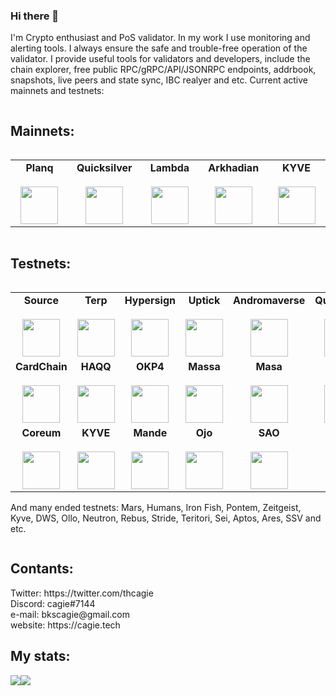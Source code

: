 ### Hi there 👋
I'm Crypto enthusiast and PoS validator.
In my work I use monitoring and alerting tools. I always ensure the safe and trouble-free operation of the validator.
I provide useful tools for validators and developers, include the chain explorer, free public RPC/gRPC/API/JSONRPC endpoints, addrbook, snapshots, live peers and state sync, IBC realyer and etc.
Current active mainnets and testnets:

<div align="center">
  <div style="display: flex; align-items: flex-start;">
  <h2>Mainnets:</h2>
  </div>
</div>

<table width="350px" align="center">
    <tbody>
        <tr valign="top">
            <td width="130px" align="center">
            <span><strong>Planq</strong></span><br><br />
            <a href="https://explorer.nodestake.top/planq/staking/plqvaloper190r5g0cntxf3tys833juvtawctc739g2ugtlgp" target="_blank" rel="noopener noreferrer">
            <img height="60px" src="https://user-images.githubusercontent.com/49861610/212309157-13df7cce-1354-4f0f-942b-04fc4c6ad391.png">
            </td>
            <td width="130px" align="center">
            <span><strong>Quicksilver</strong></span><br><br />
            <a href="https://quicksilver.explorers.guru/validator/quickvaloper14d92gdqcmg3kc4d4uwm2a9y6n9gzd8qkvgq2ec" target="_blank" rel="noopener noreferrer">
            <img height="60px" src="https://user-images.githubusercontent.com/49861610/212309014-fd474d81-e254-4cee-a5b2-8cc0c5b8ff75.png">
            </td>
            <td width="130px" align="center">
            <span><strong>Lambda</strong></span><br><br />
            <a href="https://explorer.nodestake.top/lambda/staking/lambvaloper1le32x6syw06m4utlzm2xzqdnegf8rc4lzk6xhp" target="_blank" rel="noopener noreferrer">
            <img height="60px" src="https://user-images.githubusercontent.com/49861610/212828408-15b49946-712f-4601-8be5-1ec5bec2105a.jpg">
            </td>    
            <td width="130px" align="center">
            <span><strong>Arkhadian</strong></span><br><br />
            <a href="https://explorer.sxlzptprjkt.xyz/arkhadian/staking/arkhvaloper1j5e7cune8gywf8en77gf06gn9u6rnvdz84gnpk" target="_blank" rel="noopener noreferrer">
            <img height="60px" src="https://user-images.githubusercontent.com/49861610/223363745-df95d2b6-7258-4b68-ad93-87adeb7df706.png">
            </td>  
                             <td width="130px" align="center">
            <span><strong>KYVE</strong></span><br><br />
            <a href="https://explorer.kyve.network/kyve/staking/kyvevaloper160rp4z97ng990qf7mt4kgw6h924lf6ztwssw6t" target="_blank" rel="noopener noreferrer">
            <img height="60px" src="https://user-images.githubusercontent.com/49861610/222395011-79ccfff6-ac8d-47e0-93f8-a27a601bbfc4.png"> </a>
           </td>  
        </tr>
    </tbody>
</table>
<div align="center">
  <div style="display: flex; align-items: flex-start;">
  <h2>Testnets:</h2>
  </div>
</div>

<table width="320px" align="center">
    <tbody>
        <tr valign="top">
            <td width="130px" align="center">
            <span><strong>Source</strong></span><br><br />
            <a href="https://explorer.stavr.tech/source/staking/sourcevaloper1382qzdn8p5yrup0t7uasfhcswe9scumfm6lung" target="_blank" rel="noopener noreferrer">
            <img height="60px" src="https://user-images.githubusercontent.com/49861610/212309740-13ecee84-a391-496b-b320-5847f29a85a1.png"> </a>
            </td>
            <td width="130px" align="center">
            <span><strong>Terp</strong></span><br><br />
            <a href="https://explorer.bccnodes.com/terp/staking/terpvaloper10kq6fdfvddlwf29pxpf4g6y8ds786283l8rrjj" target="_blank" rel="noopener noreferrer">
            <img height="60px" src="https://user-images.githubusercontent.com/49861610/212310019-8dca201c-11de-4af5-91a6-bf910a9c772b.png"> </a>
            </td>          
            <td width="130px" align="center">
            <span><strong>Hypersign</strong></span><br><br />
            <a href="https://explorer.hypersign.id/hypersign-testnet/staking/hidvaloper1luf6az4xlwtvnfywxtcczkt37hrrv08lsp8sem" target="_blank" rel="noopener noreferrer">
            <img height="60px" src="https://user-images.githubusercontent.com/49861610/212310248-134ef8db-6b80-4d6c-a2ab-73d9ecd09ef0.jpg"> </a>
            </td>          
            <td width="130px" align="center">
            <span><strong>Uptick</strong></span><br><br />
            <a href="https://exp.utsa.tech/uptick-test/staking/uptickvaloper14vcs4wkvml48uys4q0sdjmksj7mnd88j9f50z5" target="_blank" rel="noopener noreferrer">
            <img height="60px" src="https://user-images.githubusercontent.com/49861610/212310499-c7c2c55b-c35f-40bc-a524-78e750d40f05.png"> </a>
            </td>   
            <td width="130px" align="center">
            <span><strong>Andromaverse</strong></span><br><br />
            <a href="https://explorer.bccnodes.com/androma/staking/andrvaloper1jsnh3pqvtwyrdxqexeu4ntgepfsd4n35asm6tt" target="_blank" rel="noopener noreferrer">
            <img height="60px" src="https://user-images.githubusercontent.com/49861610/212310725-ee976077-eb26-490e-bd32-0d6e20791292.png"> </a>
            </td>
            <td width="130px" align="center">
            <span><strong>Quicksilver</strong></span><br><br />
            <a href="https://testnet.manticore.team/quicksilver/staking/quickvaloper1vecdat96pnfxfet0whp5wc9kfurrfhr3ennxtm" target="_blank" rel="noopener noreferrer">
            <img height="60px" src="https://user-images.githubusercontent.com/49861610/212309014-fd474d81-e254-4cee-a5b2-8cc0c5b8ff75.png">
            </td>
               <td width="130px" align="center">
            <span><strong>Realio</strong></span><br><br />
            <a href="https://explorer.ppnv.space/realio/staking/realiovaloper1d2h6umsdlyn97hk0n9pq87lj98gty48xzqsz5k" target="_blank" rel="noopener noreferrer">
            <img height="60px" src="https://user-images.githubusercontent.com/49861610/212311041-67091c84-b626-4670-896d-8d1b4b2e1e7d.jpg"> </a>
            </td>        
        </tr>  
      <tr valign="top">
             <td width="130px" align="center">
            <span><strong>CardChain</strong></span><br><br />
            <a href="https://explorer.kjnodes.com/cardchain-test/staking/ccvaloper1cqd0ka6td2tr7ulfd3ynggk0njspcp58ygpndd" target="_blank" rel="noopener noreferrer">
            <img height="60px" src="https://user-images.githubusercontent.com/49861610/212311207-9d060a5b-f2b7-4253-bfa3-ded8ecdb9b40.png"> </a>
            </td>     
            <td width="130px" align="center">
            <span><strong>HAQQ</strong></span><br><br />
            <a href="https://haqq.explorers.guru/validator/haqqvaloper1576jsw9nsvv93lezf8rapkzwk7ajsf7gphyfex" target="_blank" rel="noopener noreferrer">
            <img height="60px" src="https://user-images.githubusercontent.com/49861610/212312094-74b1456c-c5ac-49d3-b846-54a50314d69f.png"> </a>
            </td>   
            <td width="130px" align="center">
            <span><strong>OKP4</strong></span><br><br />
            <a href="https://okp4.explorers.guru/validator/okp4valoper1d26y0n0y84yj2r9gzeyudzd6v5c8z6m7mund8z" target="_blank" rel="noopener noreferrer">
            <img height="60px" src="https://user-images.githubusercontent.com/49861610/212312329-59af287a-0b13-4d09-9d8a-e0a2b1e62a0a.png"> </a>
           </td>   
            <td width="130px" align="center">
            <span><strong>Massa</strong></span><br><br />
            <img height="60px" src="https://user-images.githubusercontent.com/49861610/213166850-14c47935-571d-4cfd-bde1-c24063775b40.png"> </a>
           </td>      
             </td>   
            <td width="130px" align="center">
            <span><strong>Masa</strong></span><br><br />
            <img height="60px" src="https://user-images.githubusercontent.com/49861610/213168170-21c35ade-0ad3-4bc5-81a3-e5aaa6162ff9.jpg"> </a>
           </td> 
             <td width="130px" align="center">
            <span><strong>Nolus</strong></span><br><br />
            <a href="https://explorer-rila.nolus.io/nolus-rila/staking/nolusvaloper1ljgr04m9cy72wruvlq0jzpjpjkut2xcgn7uz85" target="_blank" rel="noopener noreferrer">
            <img height="60px" src="https://user-images.githubusercontent.com/49861610/222394045-f6811cd5-4ca8-4e32-8f5b-c72d506ed1ee.png"> </a>
           </td>   
                         <td width="130px" align="center">
            <span><strong>Andromeda</strong></span><br><br />
            <a href="https://testnet-ping.wildsage.io/andromeda/staking/andrvaloper1vc6d3t5hvvskml7mf0w3qdn7e259c8dfwzxaeg" target="_blank" rel="noopener noreferrer">
            <img height="60px" src="https://user-images.githubusercontent.com/49861610/222394588-8a9f1e83-7c9d-4a72-b93a-f0eea270c2de.png"> </a>
           </td>   
        </tr>
      <tr valign="top">
               <td width="130px" align="center">
            <span><strong>Coreum</strong></span><br><br />
            <a href="https://explorer.stavr.tech/coreum-testnet/staking/testcorevaloper1q9hsw0khm2ap0c8m08xf8qhkx6p3gx8w35g7ng" target="_blank" rel="noopener noreferrer">
            <img height="60px" src="https://user-images.githubusercontent.com/49861610/222394736-2483153f-e4d3-461c-a2cc-49a91454c0c8.png"> </a>
           </td>  
               <td width="130px" align="center">
            <span><strong>KYVE</strong></span><br><br />
            <a href="https://kyve.explorers.guru/validator/kyvevaloper160rp4z97ng990qf7mt4kgw6h924lf6ztwssw6t" target="_blank" rel="noopener noreferrer">
            <img height="60px" src="https://user-images.githubusercontent.com/49861610/222395011-79ccfff6-ac8d-47e0-93f8-a27a601bbfc4.png"> </a>
           </td>  
               <td width="130px" align="center">
            <span><strong>Mande</strong></span><br><br />
            <a href="https://explorer.stavr.tech/mande-chain/staking/mandevaloper1ddn3xt5ut4agrrarvmr2vg3pluhh5tykf5xhlx" target="_blank" rel="noopener noreferrer">
            <img height="60px" src="https://user-images.githubusercontent.com/49861610/223363905-d3079332-8643-4e6b-bc70-385ffa597b3a.png"> </a>
           </td> 
           </td>  
               <td width="130px" align="center">
            <span><strong>Ojo</strong></span><br><br />
            <a href="https://sauron.ojo.network/ojo-devnet-1/staking/ojovaloper17lqxqxl9htu7sxmnmlze5adwgfdsyh6qexe3mz" target="_blank" rel="noopener noreferrer">
            <img height="60px" src="https://user-images.githubusercontent.com/49861610/223364158-34997437-33b6-4c05-b73d-33356063e957.png"> </a>
           </td>    
           </td>  
               <td width="130px" align="center">
            <span><strong>SAO</strong></span><br><br />
            <a href="https://explorer.stavr.tech/sao-testnet/staking/saovaloper1v36fugue7ggkzxx4udkcyr04ljagqnfy44p6a6" target="_blank" rel="noopener noreferrer">
            <img height="60px" src="https://user-images.githubusercontent.com/49861610/223368998-f2d758c0-9c67-4187-b982-0df1bf95cfda.png"> </a>
           </td>                
      </tr>        
    </tbody>
</table>

And many ended testnets: Mars, Humans, Iron Fish, Pontem, Zeitgeist, Kyve, DWS, Ollo, Neutron, Rebus, Stride, Teritori, Sei, Aptos, Ares, SSV and etc.

<div align="center">
  <div style="display: flex; align-items: flex-start;">
  <h2>Contants:</h2>
  </div>
</div>
Twitter: https://twitter.com/thcagie <br />
Discord: cagie#7144 <br />
e-mail: bkscagie@gmail.com <br />
website: https://cagie.tech <br />

<div align="center">
  <div style="display: flex; align-items: flex-start;">
  <h2>My stats:</h2>
  </div>
</div>

<div align="center">
  <div style="display: flex; align-items: flex-start;">
    <img align="top" src="https://github-readme-stats.vercel.app/api?username=lutasic&show_icons=true&theme=nightowl"/>
<br />
<br />
    <img align="top" src="https://github-readme-streak-stats.herokuapp.com/?user=lutasic&theme=nightowl&date_format=M%20j%5B%2C%20Y%5D"/>
<br />
  </div>
</div>
